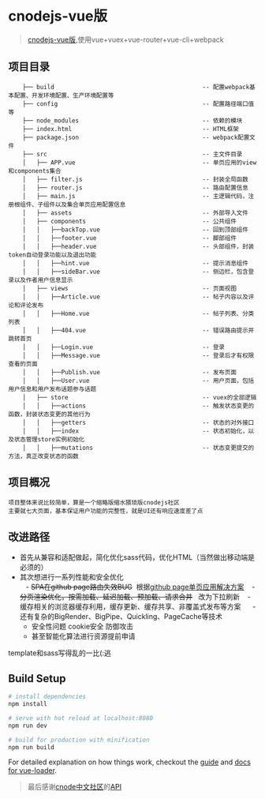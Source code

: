 # cnodejs-vue版

> [cnodejs-vue版](https://allenliu6.github.io/cnode-vue/ "cnodejs-vue版"),使用vue+vuex+vue-router+vue-cli+webpack

 
## 项目目录  

```
    ├── build                                          -- 配置webpack基本配置、开发环境配置、生产环境配置等
    ├── config                                         -- 配置路径端口值等
    ├── node_modules                                   -- 依赖的模块
    ├── index.html                                     -- HTML框架
    ├── package.json                                   -- webpack配置文件
    ├── src                                            -- 主文件目录
    │   ├── APP.vue                                    -- 单页应用的view和components集合
    │   ├── filter.js                                  -- 封装全局函数
    │   ├── router.js                                  -- 路由配置信息
    │   ├── main.js                                    -- 主逻辑代码，注册根组件、子组件以及集合单页应用配置信息
    │   ├── assets                                     -- 外部导入文件
    │   ├── components                                 -- 公共组件
    │   │   ├──backTop.vue                             -- 回到顶部组件
    │   │   ├──footer.vue                              -- 脚部组件
    │   │   ├──header.vue                              -- 头部组件，封装token自动登录功能以及退出功能
    │   │   ├──hint.vue                                -- 提示消息组件
    │   │   ├──sideBar.vue                             -- 侧边栏，包含登录以及作者用户信息显示
    │   ├── views                                      -- 页面视图
    │   │   ├──Article.vue                             -- 帖子内容以及评论和评论发布
    │   │   ├──Home.vue                                -- 帖子列表、分类列表
    │   │   ├──404.vue                                 -- 错误路由提示并跳转首页
    │   │   ├──Login.vue                               -- 登录
    │   │   ├──Message.vue                             -- 登录后才有权限查看的页面
    │   │   ├──Publish.vue                             -- 发布页面
    │   │   ├──User.vue                                -- 用户页面，包括用户信息和用户发布话题参与话题
    │   ├── store                                      -- vuex的全部逻辑
    │   │   ├──actions                                 -- 触发状态变更的函数，封装状态变更的其他行为
    │   │   ├──getters                                 -- 状态的对外接口
    │   │   ├──index                                   -- 状态初始化，以及状态管理store实例初始化
    │   │   ├──mutations                               -- 状态变更提交的方法，真正改变状态的函数
``` 
  
## 项目概况  
    项目整体来说比较简单，算是一个缩略版缩水猥琐版cnodejs社区
    主要就七大页面，基本保证用户功能的完整性，就是UI还有响应速度差了点

  
## 改进路径

- 首先从兼容和适配做起，简化优化sass代码，优化HTML（当然做出移动端是必须的）  
- 其次想进行一系列性能和安全优化  
    - ~~SPA在github page路由失效BUG~~  根据[github page单页应用解决方案](https://github.com/rafrex/spa-github-pages)
    - ~~分页渲染优化，按需加载、延迟加载、预加载、请求合并~~   改为下拉刷新
    - 缓存相关的浏览器缓存利用，缓存更新、缓存共享、非覆盖式发布等方案  
    - 还有复杂的BigRender、BigPipe、Quickling、PageCache等技术  
    - 安全性问题  cookie安全  防御攻击  
    - 甚至智能化算法进行资源提前申请  


template和sass写得乱的一比(:逃

    
## Build Setup

``` bash
# install dependencies
npm install

# serve with hot reload at localhost:8080
npm run dev

# build for production with minification
npm run build
```

For detailed explanation on how things work, checkout the [guide](http://vuejs-templates.github.io/webpack/) and [docs for vue-loader](http://vuejs.github.io/vue-loader).

  
> 最后感谢[cnode中文社区](https://cnodejs.org "cnode中文社区主页")的[API](https://cnodejs.org/api "cnode中文社区API页面")
